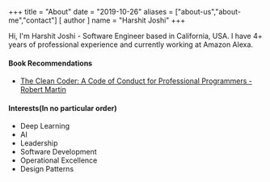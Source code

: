 +++
title = "About"
date = "2019-10-26"
aliases = ["about-us","about-me","contact"]
[ author ]
  name = "Harshit Joshi"
+++

Hi, I'm Harshit Joshi - Software Engineer based in California, USA. I have 4+ years of professional experience and currently working at Amazon Alexa.

#### Book Recommendations
- [The Clean Coder: A Code of Conduct for Professional Programmers - Robert Martin](https://www.amazon.com/Clean-Coder-Conduct-Professional-Programmers/dp/013708107)

#### Interests(In no particular order)

- Deep Learning
- AI
- Leadership
- Software Development
- Operational Excellence
- Design Patterns
